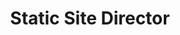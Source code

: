 ---
name: "Nicholas Hamakami"
group: "dev board"
title: "Static Site Director"
graduating_year: 2024
img: "nhamakami.jpg"
github: "Nhamakami7"
email: "nhamakami@g.ucla.edu"
pronouns: "he/him"

positions:
  - year: 2022-2023
    title: Static Site Director
---
